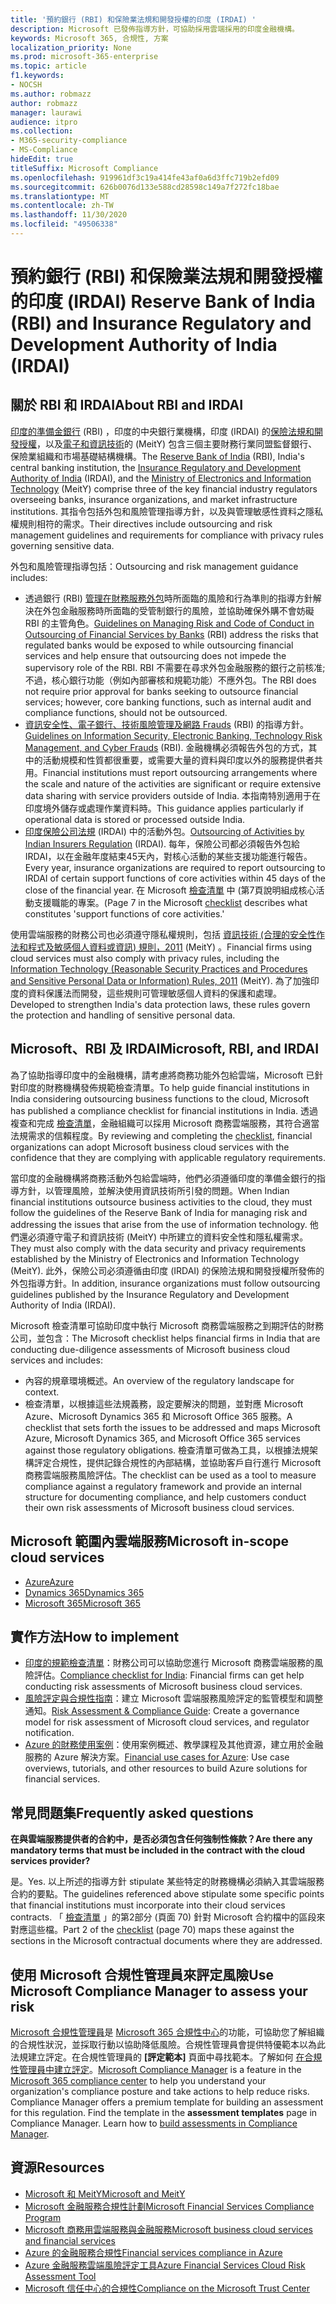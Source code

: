 ```yaml
---
title: '預約銀行 (RBI) 和保險業法規和開發授權的印度 (IRDAI) '
description: Microsoft 已發佈指導方針，可協助採用雲端採用的印度金融機構。
keywords: Microsoft 365, 合規性, 方案
localization_priority: None
ms.prod: microsoft-365-enterprise
ms.topic: article
f1.keywords:
- NOCSH
ms.author: robmazz
author: robmazz
manager: laurawi
audience: itpro
ms.collection:
- M365-security-compliance
- MS-Compliance
hideEdit: true
titleSuffix: Microsoft Compliance
ms.openlocfilehash: 919961df3c19a414fe43af0a6d3ffc719b2efd09
ms.sourcegitcommit: 626b0076d133e588cd28598c149a7f272fc18bae
ms.translationtype: MT
ms.contentlocale: zh-TW
ms.lasthandoff: 11/30/2020
ms.locfileid: "49506338"
---
```

# <a name="reserve-bank-of-india-rbi-and-insurance-regulatory-and-development-authority-of-india-irdai"></a><span data-ttu-id="9a36d-104">預約銀行 (RBI) 和保險業法規和開發授權的印度 (IRDAI) </span><span class="sxs-lookup"><span data-stu-id="9a36d-104">Reserve Bank of India (RBI) and Insurance Regulatory and Development Authority of India (IRDAI)</span></span>

## <a name="about-rbi-and-irdai"></a><span data-ttu-id="9a36d-105">關於 RBI 和 IRDAI</span><span class="sxs-lookup"><span data-stu-id="9a36d-105">About RBI and IRDAI</span></span>

<span data-ttu-id="9a36d-106">[印度的準備金銀行](https://www.rbi.org.in/) (RBI) ，印度的中央銀行業機構，印度 (IRDAI) 的[保險法規和開發授權](https://www.irdai.gov.in/Defaulthome.aspx?page=H1)，以及[電子和資訊技術](https://meity.gov.in/content/information-technology-act)的 (MeitY) 包含三個主要財務行業同盟監督銀行、保險業組織和市場基礎結構機構。</span><span class="sxs-lookup"><span data-stu-id="9a36d-106">The [Reserve Bank of India](https://www.rbi.org.in/) (RBI), India's central banking institution, the [Insurance Regulatory and Development Authority of India](https://www.irdai.gov.in/Defaulthome.aspx?page=H1) (IRDAI), and the [Ministry of Electronics and Information Technology](https://meity.gov.in/content/information-technology-act) (MeitY) comprise three of the key financial industry regulators overseeing banks, insurance organizations, and market infrastructure institutions.</span></span> <span data-ttu-id="9a36d-107">其指令包括外包和風險管理指導方針，以及與管理敏感性資料之隱私權規則相符的需求。</span><span class="sxs-lookup"><span data-stu-id="9a36d-107">Their directives include outsourcing and risk management guidelines and requirements for compliance with privacy rules governing sensitive data.</span></span>

<span data-ttu-id="9a36d-108">外包和風險管理指導包括：</span><span class="sxs-lookup"><span data-stu-id="9a36d-108">Outsourcing and risk management guidance includes:</span></span>

- <span data-ttu-id="9a36d-109">透過銀行 (RBI) [管理在財務服務外包](https://rbidocs.rbi.org.in/rdocs/notification/PDFs/73713.pdf)時所面臨的風險和行為準則的指導方針解決在外包金融服務時所面臨的受管制銀行的風險，並協助確保外購不會妨礙 RBI 的主管角色。</span><span class="sxs-lookup"><span data-stu-id="9a36d-109">[Guidelines on Managing Risk and Code of Conduct in Outsourcing of Financial Services by Banks](https://rbidocs.rbi.org.in/rdocs/notification/PDFs/73713.pdf) (RBI) address the risks that regulated banks would be exposed to while outsourcing financial services and help ensure that outsourcing does not impede the supervisory role of the RBI.</span></span> <span data-ttu-id="9a36d-110">RBI 不需要在尋求外包金融服務的銀行之前核准;不過，核心銀行功能（例如內部審核和規範功能）不應外包。</span><span class="sxs-lookup"><span data-stu-id="9a36d-110">The RBI does not require prior approval for banks seeking to outsource financial services; however, core banking functions, such as internal audit and compliance functions, should not be outsourced.</span></span>
- <span data-ttu-id="9a36d-111">[資訊安全性、電子銀行、技術風險管理及網路 Frauds](https://rbidocs.rbi.org.in/rdocs/content/PDFs/GBS300411F.pdf) (RBI) 的指導方針。</span><span class="sxs-lookup"><span data-stu-id="9a36d-111">[Guidelines on Information Security, Electronic Banking, Technology Risk Management, and Cyber Frauds](https://rbidocs.rbi.org.in/rdocs/content/PDFs/GBS300411F.pdf) (RBI).</span></span> <span data-ttu-id="9a36d-112">金融機構必須報告外包的方式，其中的活動規模和性質都很重要，或需要大量的資料與印度以外的服務提供者共用。</span><span class="sxs-lookup"><span data-stu-id="9a36d-112">Financial institutions must report outsourcing arrangements where the scale and nature of the activities are significant or require extensive data sharing with service providers outside of India.</span></span> <span data-ttu-id="9a36d-113">本指南特別適用于在印度境外儲存或處理作業資料時。</span><span class="sxs-lookup"><span data-stu-id="9a36d-113">This guidance applies particularly if operational data is stored or processed outside India.</span></span>
- <span data-ttu-id="9a36d-114">[印度保險公司法規](https://www.irdai.gov.in/ADMINCMS/cms/frmGeneral_Layout.aspx?page=PageNo3149&flag=1) (IRDAI) 中的活動外包。</span><span class="sxs-lookup"><span data-stu-id="9a36d-114">[Outsourcing of Activities by Indian Insurers Regulation](https://www.irdai.gov.in/ADMINCMS/cms/frmGeneral_Layout.aspx?page=PageNo3149&flag=1) (IRDAI).</span></span> <span data-ttu-id="9a36d-115">每年，保險公司都必須報告外包給 IRDAI，以在金融年度結束45天內，對核心活動的某些支援功能進行報告。</span><span class="sxs-lookup"><span data-stu-id="9a36d-115">Every year, insurance organizations are required to report outsourcing to IRDAI of certain support functions of core activities within 45 days of the close of the financial year.</span></span> <span data-ttu-id="9a36d-116">在 Microsoft [檢查清單](https://servicetrust.microsoft.com/Documents/TrustDocuments?command=Download&downloadType=Document&downloadId=26f4af15-2771-4cd4-a7c7-9328149f9453&docTab=6d000410-c9e9-11e7-9a91-892aae8839ad_Compliance_Guides) 中 (第7頁說明組成核心活動支援職能的專案。</span><span class="sxs-lookup"><span data-stu-id="9a36d-116">(Page 7 in the Microsoft [checklist](https://servicetrust.microsoft.com/Documents/TrustDocuments?command=Download&downloadType=Document&downloadId=26f4af15-2771-4cd4-a7c7-9328149f9453&docTab=6d000410-c9e9-11e7-9a91-892aae8839ad_Compliance_Guides) describes what constitutes 'support functions of core activities.'</span></span>

<span data-ttu-id="9a36d-117">使用雲端服務的財務公司也必須遵守隱私權規則，包括 [資訊技術 (合理的安全性作法和程式及敏感個人資料或資訊) 規則，2011](https://meity.gov.in/sites/upload_files/dit/files/GSR313E_10511\(1\).pdf) (MeitY) 。</span><span class="sxs-lookup"><span data-stu-id="9a36d-117">Financial firms using cloud services must also comply with privacy rules, including the [Information Technology (Reasonable Security Practices and Procedures and Sensitive Personal Data or Information) Rules, 2011](https://meity.gov.in/sites/upload_files/dit/files/GSR313E_10511\(1\).pdf) (MeitY).</span></span> <span data-ttu-id="9a36d-118">為了加強印度的資料保護法而開發，這些規則可管理敏感個人資料的保護和處理。</span><span class="sxs-lookup"><span data-stu-id="9a36d-118">Developed to strengthen India's data protection laws, these rules govern the protection and handling of sensitive personal data.</span></span>

## <a name="microsoft-rbi-and-irdai"></a><span data-ttu-id="9a36d-119">Microsoft、RBI 及 IRDAI</span><span class="sxs-lookup"><span data-stu-id="9a36d-119">Microsoft, RBI, and IRDAI</span></span>

<span data-ttu-id="9a36d-120">為了協助指導印度中的金融機構，請考慮將商務功能外包給雲端，Microsoft 已針對印度的財務機構發佈規範檢查清單。</span><span class="sxs-lookup"><span data-stu-id="9a36d-120">To help guide financial institutions in India considering outsourcing business functions to the cloud, Microsoft has published a compliance checklist for financial institutions in India.</span></span> <span data-ttu-id="9a36d-121">透過複查和完成 [檢查清單](https://servicetrust.microsoft.com/Documents/TrustDocuments?command=Download&downloadType=Document&downloadId=26f4af15-2771-4cd4-a7c7-9328149f9453&docTab=6d000410-c9e9-11e7-9a91-892aae8839ad_Compliance_Guides)，金融組織可以採用 Microsoft 商務雲端服務，其符合適當法規需求的信賴程度。</span><span class="sxs-lookup"><span data-stu-id="9a36d-121">By reviewing and completing the [checklist](https://servicetrust.microsoft.com/Documents/TrustDocuments?command=Download&downloadType=Document&downloadId=26f4af15-2771-4cd4-a7c7-9328149f9453&docTab=6d000410-c9e9-11e7-9a91-892aae8839ad_Compliance_Guides), financial organizations can adopt Microsoft business cloud services with the confidence that they are complying with applicable regulatory requirements.</span></span>

<span data-ttu-id="9a36d-122">當印度的金融機構將商務活動外包給雲端時，他們必須遵循印度的準備金銀行的指導方針，以管理風險，並解決使用資訊技術所引發的問題。</span><span class="sxs-lookup"><span data-stu-id="9a36d-122">When Indian financial institutions outsource business activities to the cloud, they must follow the guidelines of the Reserve Bank of India for managing risk and addressing the issues that arise from the use of information technology.</span></span> <span data-ttu-id="9a36d-123">他們還必須遵守電子和資訊技術 (MeitY) 中所建立的資料安全性和隱私權需求。</span><span class="sxs-lookup"><span data-stu-id="9a36d-123">They must also comply with the data security and privacy requirements established by the Ministry of Electronics and Information Technology (MeitY).</span></span> <span data-ttu-id="9a36d-124">此外，保險公司必須遵循由印度 (IRDAI) 的保險法規和開發授權所發佈的外包指導方針。</span><span class="sxs-lookup"><span data-stu-id="9a36d-124">In addition, insurance organizations must follow outsourcing guidelines published by the Insurance Regulatory and Development Authority of India (IRDAI).</span></span>

<span data-ttu-id="9a36d-125">Microsoft 檢查清單可協助印度中執行 Microsoft 商務雲端服務之到期評估的財務公司，並包含：</span><span class="sxs-lookup"><span data-stu-id="9a36d-125">The Microsoft checklist helps financial firms in India that are conducting due-diligence assessments of Microsoft business cloud services and includes:</span></span>

- <span data-ttu-id="9a36d-126">內容的規章環境概述。</span><span class="sxs-lookup"><span data-stu-id="9a36d-126">An overview of the regulatory landscape for context.</span></span>
- <span data-ttu-id="9a36d-127">檢查清單，以根據這些法規義務，設定要解決的問題，並對應 Microsoft Azure、Microsoft Dynamics 365 和 Microsoft Office 365 服務。</span><span class="sxs-lookup"><span data-stu-id="9a36d-127">A checklist that sets forth the issues to be addressed and maps Microsoft Azure, Microsoft Dynamics 365, and Microsoft Office 365 services against those regulatory obligations.</span></span> <span data-ttu-id="9a36d-128">檢查清單可做為工具，以根據法規架構評定合規性，提供記錄合規性的內部結構，並協助客戶自行進行 Microsoft 商務雲端服務風險評估。</span><span class="sxs-lookup"><span data-stu-id="9a36d-128">The checklist can be used as a tool to measure compliance against a regulatory framework and provide an internal structure for documenting compliance, and help customers conduct their own risk assessments of Microsoft business cloud services.</span></span>

## <a name="microsoft-in-scope-cloud-services"></a><span data-ttu-id="9a36d-129">Microsoft 範圍內雲端服務</span><span class="sxs-lookup"><span data-stu-id="9a36d-129">Microsoft in-scope cloud services</span></span>

- [<span data-ttu-id="9a36d-130">Azure</span><span class="sxs-lookup"><span data-stu-id="9a36d-130">Azure</span></span>](https://gallery.technet.microsoft.com/Overview-of-Azure-c1be3942)
- [<span data-ttu-id="9a36d-131">Dynamics 365</span><span class="sxs-lookup"><span data-stu-id="9a36d-131">Dynamics 365</span></span>](https://download.microsoft.com/download/E/1/9/E1977163-7A86-4812-AC18-C03ADC958AAF/Microsoft_Dynamics_365_Cloud_Service_Compliance_Datasheet.pdf)
- [<span data-ttu-id="9a36d-132">Microsoft 365</span><span class="sxs-lookup"><span data-stu-id="9a36d-132">Microsoft 365</span></span>](https://servicetrust.microsoft.com/ViewPage/TrustDocuments?command=Download&downloadType=Document&downloadId=9f756cce-b15d-45a9-94d7-6a583dee4401&docTab=6d000410-c9e9-11e7-9a91-892aae8839ad_Compliance_Guides)

## <a name="how-to-implement"></a><span data-ttu-id="9a36d-133">實作方法</span><span class="sxs-lookup"><span data-stu-id="9a36d-133">How to implement</span></span>

- <span data-ttu-id="9a36d-134">[印度的規範檢查清單](https://servicetrust.microsoft.com/Documents/TrustDocuments?command=Download&downloadType=Document&downloadId=26f4af15-2771-4cd4-a7c7-9328149f9453&docTab=6d000410-c9e9-11e7-9a91-892aae8839ad_Compliance_Guides)：財務公司可以協助您進行 Microsoft 商務雲端服務的風險評估。</span><span class="sxs-lookup"><span data-stu-id="9a36d-134">[Compliance checklist for India](https://servicetrust.microsoft.com/Documents/TrustDocuments?command=Download&downloadType=Document&downloadId=26f4af15-2771-4cd4-a7c7-9328149f9453&docTab=6d000410-c9e9-11e7-9a91-892aae8839ad_Compliance_Guides): Financial firms can get help conducting risk assessments of Microsoft business cloud services.</span></span>
- <span data-ttu-id="9a36d-135">[風險評定與合規性指南](https://servicetrust.microsoft.com/ViewPage/TrustDocuments?command=Download&downloadType=Document&downloadId=edee9b14-3661-4a16-ba83-c35caf672bd7&docTab=6d000410-c9e9-11e7-9a91-892aae8839ad_FAQ_and_White_Papers)：建立 Microsoft 雲端服務風險評定的監管模型和調整通知。</span><span class="sxs-lookup"><span data-stu-id="9a36d-135">[Risk Assessment & Compliance Guide](https://servicetrust.microsoft.com/ViewPage/TrustDocuments?command=Download&downloadType=Document&downloadId=edee9b14-3661-4a16-ba83-c35caf672bd7&docTab=6d000410-c9e9-11e7-9a91-892aae8839ad_FAQ_and_White_Papers): Create a governance model for risk assessment of Microsoft cloud services, and regulator notification.</span></span>
- <span data-ttu-id="9a36d-136">[Azure 的財務使用案例](https://docs.microsoft.com/azure/industry/financial/)：使用案例概述、教學課程及其他資源，建立用於金融服務的 Azure 解決方案。</span><span class="sxs-lookup"><span data-stu-id="9a36d-136">[Financial use cases for Azure](https://docs.microsoft.com/azure/industry/financial/): Use case overviews, tutorials, and other resources to build Azure solutions for financial services.</span></span>

## <a name="frequently-asked-questions"></a><span data-ttu-id="9a36d-137">常見問題集</span><span class="sxs-lookup"><span data-stu-id="9a36d-137">Frequently asked questions</span></span>

<span data-ttu-id="9a36d-138">**在與雲端服務提供者的合約中，是否必須包含任何強制性條款？**</span><span class="sxs-lookup"><span data-stu-id="9a36d-138">**Are there any mandatory terms that must be included in the contract with the cloud services provider?**</span></span>

<span data-ttu-id="9a36d-139">是。</span><span class="sxs-lookup"><span data-stu-id="9a36d-139">Yes.</span></span> <span data-ttu-id="9a36d-140">以上所述的指導方針 stipulate 某些特定的財務機構必須納入其雲端服務合約的要點。</span><span class="sxs-lookup"><span data-stu-id="9a36d-140">The guidelines referenced above stipulate some specific points that financial institutions must incorporate into their cloud services contracts.</span></span> <span data-ttu-id="9a36d-141">「 [檢查清單](https://servicetrust.microsoft.com/Documents/TrustDocuments?command=Download&downloadType=Document&downloadId=26f4af15-2771-4cd4-a7c7-9328149f9453&docTab=6d000410-c9e9-11e7-9a91-892aae8839ad_Compliance_Guides) 」的第2部分 (頁面 70) 針對 Microsoft 合約檔中的區段來對應這些檔。</span><span class="sxs-lookup"><span data-stu-id="9a36d-141">Part 2 of the [checklist](https://servicetrust.microsoft.com/Documents/TrustDocuments?command=Download&downloadType=Document&downloadId=26f4af15-2771-4cd4-a7c7-9328149f9453&docTab=6d000410-c9e9-11e7-9a91-892aae8839ad_Compliance_Guides) (page 70) maps these against the sections in the Microsoft contractual documents where they are addressed.</span></span>

## <a name="use-microsoft-compliance-manager-to-assess-your-risk"></a><span data-ttu-id="9a36d-142">使用 Microsoft 合規性管理員來評定風險</span><span class="sxs-lookup"><span data-stu-id="9a36d-142">Use Microsoft Compliance Manager to assess your risk</span></span>

<span data-ttu-id="9a36d-p110">[Microsoft 合規性管理員](https://docs.microsoft.com/microsoft-365/compliance/compliance-manager)是 [Microsoft 365 合規性中心](https://docs.microsoft.com/microsoft-365/compliance/microsoft-365-compliance-center)的功能，可協助您了解組織的合規性狀況，並採取行動以協助降低風險。合規性管理員會提供特優範本以為此法規建立評定。在合規性管理員的 **[評定範本]** 頁面中尋找範本。了解如何 [在合規性管理員中建立評定](https://docs.microsoft.com/microsoft-365/compliance/compliance-manager-assessments)。</span><span class="sxs-lookup"><span data-stu-id="9a36d-p110">[Microsoft Compliance Manager](https://docs.microsoft.com/microsoft-365/compliance/compliance-manager) is a feature in the [Microsoft 365 compliance center](https://docs.microsoft.com/microsoft-365/compliance/microsoft-365-compliance-center) to help you understand your organization's compliance posture and take actions to help reduce risks. Compliance Manager offers a premium template for building an assessment for this regulation. Find the template in the **assessment templates** page in Compliance Manager. Learn how to [build assessments in Compliance Manager](https://docs.microsoft.com/microsoft-365/compliance/compliance-manager-assessments).</span></span>

## <a name="resources"></a><span data-ttu-id="9a36d-147">資源</span><span class="sxs-lookup"><span data-stu-id="9a36d-147">Resources</span></span>

- [<span data-ttu-id="9a36d-148">Microsoft 和 MeitY</span><span class="sxs-lookup"><span data-stu-id="9a36d-148">Microsoft and MeitY</span></span>](offering-meity-india.md)
- <span data-ttu-id="9a36d-149">[Microsoft 金融服務合規性計劃](https://download.microsoft.com/download/6/4/7/64707E3E-6D3E-45D0-8207-A0EA3201B4A6/Microsoft%20Cloud%20-%20Financial%20Services%20Compliance%20Program%20\(Print\).pdf)</span><span class="sxs-lookup"><span data-stu-id="9a36d-149">[Microsoft Financial Services Compliance Program](https://download.microsoft.com/download/6/4/7/64707E3E-6D3E-45D0-8207-A0EA3201B4A6/Microsoft%20Cloud%20-%20Financial%20Services%20Compliance%20Program%20\(Print\).pdf)</span></span>
- [<span data-ttu-id="9a36d-150">Microsoft 商務用雲端服務與金融服務</span><span class="sxs-lookup"><span data-stu-id="9a36d-150">Microsoft business cloud services and financial services</span></span>](https://www.microsoft.com/trustcenter/cloudservices/financialservices)
- [<span data-ttu-id="9a36d-151">Azure 的金融服務合規性</span><span class="sxs-lookup"><span data-stu-id="9a36d-151">Financial services compliance in Azure</span></span>](https://azure.microsoft.com/resources/videos/azurecon-2015-financial-services-compliance-in-azure/)
- [<span data-ttu-id="9a36d-152">Azure 金融服務雲端風險評定工具</span><span class="sxs-lookup"><span data-stu-id="9a36d-152">Azure Financial Services Cloud Risk Assessment Tool</span></span>](https://servicetrust.microsoft.com/ViewPage/FFIECBlueprint?command=Download&downloadType=Document&downloadId=079a1973-711a-428f-9312-9ddd290cff7b&docTab=c726d5c0-2d1e-11e8-a485-57140ec19669_PaaS)
- [<span data-ttu-id="9a36d-153">Microsoft 信任中心的合規性</span><span class="sxs-lookup"><span data-stu-id="9a36d-153">Compliance on the Microsoft Trust Center</span></span>](https://www.microsoft.com/trust-center/compliance/compliance-overview)
